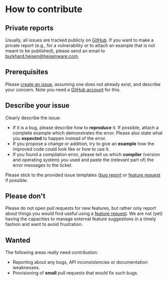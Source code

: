 # How to contribute

## Private reports

Usually, all issues are tracked publicly on
[GitHub](https://github.com/heisenware/storage/issues). If you want to make a
private report (e.g., for a vulnerability or to attach an example that is not
meant to be published), please send an email to
<burkhard.heisen@heisenware.com>.

## Prerequisites

Please [create an issue](https://github.com/heisenware/storage/issues/new/choose),
assuming one does not already exist, and describe your concern. Note you need a
[GitHub account](https://github.com/signup/free) for this.

## Describe your issue

Clearly describe the issue:

- If it is a bug, please describe how to **reproduce** it. If possible, attach a
  complete example which demonstrates the error. Please also state what you
  **expected** to happen instead of the error.
- If you propose a change or addition, try to give an **example** how the
  improved code could look like or how to use it.
- If you found a compilation error, please tell us which **compiler** (version
  and operating system) you used and paste the (relevant part of) the error
  messages to the ticket.

Please stick to the provided issue templates ([bug report](https://github.com/heisenware/storage/blob/master/.github/ISSUE_TEMPLATE/bug.md)
or [feature request](https://github.com/heisenware/storage/blob/master/.github/ISSUE_TEMPLATE/feature.md)
if possible.

## Please don't

Please do not open pull requests for new features, but rather only report
about things you would find useful using a [feature request](https://github.com/heisenware/storage/blob/master/.github/ISSUE_TEMPLATE/feature.md).
We are not (yet) having the capacities to manage external feature suggestions in
a timely fashion and want to avoid frustration.

## Wanted

The following areas really need contribution:

- Reporting about any bugs, API inconsistencies or documentation weaknesses.
- Provisioning of **small** pull requests that would fix such bugs.
